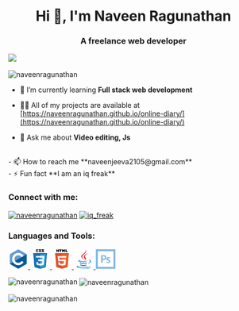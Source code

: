 <h1 align="center">Hi 👋, I'm Naveen Ragunathan</h1>
<h3 align="center" display="block">A freelance web developer</h3>
<img src="https://camo.githubusercontent.com/c1dcb74cc1c1835b1d716f5051499a2814c683c806b15f04b0eba492863703e9/68747470733a2f2f63646e2e6472696262626c652e636f6d2f75736572732f3733303730332f73637265656e73686f74732f363538313234332f6176656e746f2e676966">
<p align="left"> <img src="https://komarev.com/ghpvc/?username=naveenragunathan&label=Profile%20views&color=0e75b6&style=flat" alt="naveenragunathan" /> </p>

- 🌱 I’m currently learning **Full stack web development**<br>

- 👨‍💻 All of my projects are available at [https://naveenragunathan.github.io/online-diary/](https://naveenragunathan.github.io/online-diary/)<br>

- 💬 Ask me about **Video editing, Js**
<br>
- 📫 How to reach me **naveenjeeva2105@gmail.com**
<br>
- ⚡ Fun fact **I am an iq freak**
<br>
<h3 >Connect with me:</h3>
<p>
<a href="https://linkedin.com/in/naveenragunathan" target="_blank">
 <img align="center" src="https://raw.githubusercontent.com/rahuldkjain/github-profile-readme-generator/master/src/images/icons/Social/linked-in-alt.svg" alt="naveenragunathan" height="30" width="40" /></a>
<a href="https://www.youtube.com/c/iq_freak" target="blank"><img align="center" src="https://raw.githubusercontent.com/rahuldkjain/github-profile-readme-generator/master/src/images/icons/Social/youtube.svg" alt="iq_freak" height="30" width="40" /></a>
</p>

<h3 align="left">Languages and Tools:</h3>
<p align="left"> <a href="https://www.cprogramming.com/" target="_blank" rel="noreferrer"> <img src="https://raw.githubusercontent.com/devicons/devicon/master/icons/c/c-original.svg" alt="c" width="40" height="40"/> </a> <a href="https://www.w3schools.com/css/" target="_blank" rel="noreferrer"> <img src="https://raw.githubusercontent.com/devicons/devicon/master/icons/css3/css3-original-wordmark.svg" alt="css3" width="40" height="40"/> </a> <a href="https://www.w3.org/html/" target="_blank" rel="noreferrer"> <img src="https://raw.githubusercontent.com/devicons/devicon/master/icons/html5/html5-original-wordmark.svg" alt="html5" width="40" height="40"/> </a> <a href="https://www.java.com" target="_blank" rel="noreferrer"> <img src="https://raw.githubusercontent.com/devicons/devicon/master/icons/java/java-original.svg" alt="java" width="40" height="40"/> </a>  <a href="https://www.photoshop.com/en" target="_blank" rel="noreferrer"> <img src="https://raw.githubusercontent.com/devicons/devicon/master/icons/photoshop/photoshop-line.svg" alt="photoshop" width="40" height="40"/> </a> </p>

<p><img align="left" src="https://github-readme-stats.vercel.app/api/top-langs?username=naveenragunathan&show_icons=true&locale=en&layout=compact" alt="naveenragunathan" /></p>

<p>&nbsp;<img align="center" src="https://github-readme-stats.vercel.app/api?username=naveenragunathan&show_icons=true&locale=en" alt="naveenragunathan" /></p>

<p><img align="center" src="https://github-readme-streak-stats.herokuapp.com/?user=naveenragunathan&" alt="naveenragunathan" /></p>

